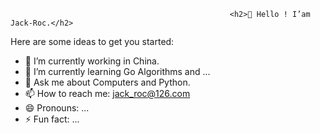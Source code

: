                                                      <h2>👋 Hello ! I’am Jack-Roc.</h2>                                                   
<!--  **👋 Hello ! I’am Jack-Roc.**
**Jack-Roc/Jack-Roc** is a ✨ _special_ ✨ repository because its `README.md` (this file) appears on your GitHub profile.
-->
Here are some ideas to get you started:

- 🔭 I’m currently working in China.
- 🌱 I’m currently learning Go Algorithms and ...
- 💬 Ask me about  Computers and Python.
- 📫 How to reach me: jack_roc@126.com
- 😄 Pronouns: ...
- ⚡ Fun fact: ...

